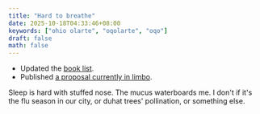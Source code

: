 ```yaml
---
title: "Hard to breathe"
date: 2025-10-18T04:33:46+08:00
keywords: ["ohio olarte", "oqolarte", "oqo"]
draft: false
math: false
---
```


- Updated the [book list](/books).
- Published [a proposal currently in limbo](/sinsinan).

Sleep is hard with stuffed nose. The mucus waterboards me. I don't if
it's the flu season in our city, or duhat trees' pollination, or
something else.
